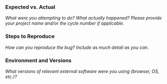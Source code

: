 ### Expected vs. Actual

_What were you attempting to do? What actually happened? Please provide your project name and/or the cycle number if applicable._

### Steps to Reproduce

_How can you reproduce the bug? Include as much detail as you can._

### Environment and Versions

_What versions of relevant external software were you using (browser, OS, etc.)?_
